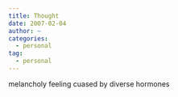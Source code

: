 ```yaml
---
title: Thought
date: 2007-02-04
author: ~
categories:
  - personal
tag:
  - personal
---
```




melancholy feeling cuased by diverse hormones



 






